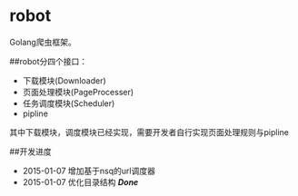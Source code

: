 # robot
Golang爬虫框架。

##robot分四个接口：
* 下载模块(Downloader)
* 页面处理模块(PageProcesser)
* 任务调度模块(Scheduler)
* pipline

其中下载模块，调度模块已经实现，需要开发者自行实现页面处理规则与pipline

##开发进度
* 2015-01-07 增加基于nsq的url调度器
* 2015-01-07 优化目录结构 ***Done***
